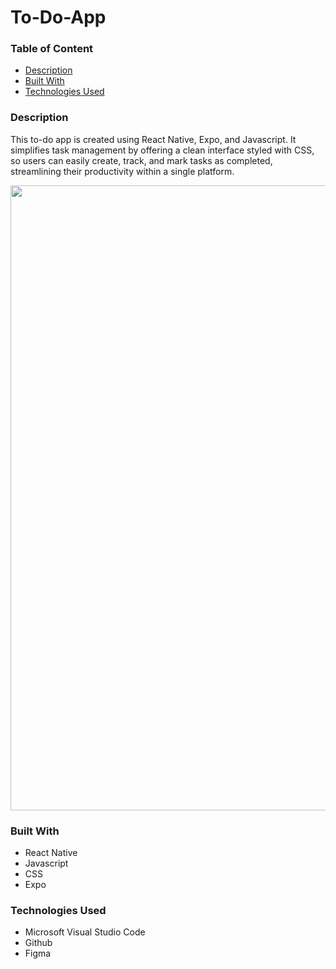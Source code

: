 # To-Do-App

### Table of Content
- [Description](#description)
- [Built With](#built-with)
- [Technologies Used](#technologies-used)

### Description

This to-do app is created using React Native, Expo, and Javascript. It simplifies task management by offering a clean interface styled with CSS, so users can easily create, track, and mark tasks as completed, streamlining their productivity within a single platform.

<p align="center">
  <img src="https://github.com/wngkyle/to-do-app/assets/99611120/a7f71f19-da27-4549-84cf-745c1995d664" width="1000" >
</p>

### Built With
- React Native
- Javascript
- CSS
- Expo

### Technologies Used
- Microsoft Visual Studio Code
- Github
- Figma
